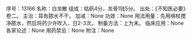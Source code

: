 序号：13166
名称：白龙散
组成：枯矾4分，龙骨1钱5分。
出处：《不知医必要》卷二。
主治：耳有脓水不干。
加减：None
功效：None
用法用量：先用绵杖搅净脓水，然后将药少许吹入，日2-3次。
制备方法：上为末。
临床应用：None
各家论述：None
用药禁忌：None
附注：None
